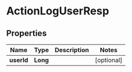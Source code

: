 # ActionLogUserResp

## Properties
Name | Type | Description | Notes
------------ | ------------- | ------------- | -------------
**userId** | **Long** |  |  [optional]
